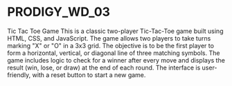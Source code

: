 # PRODIGY_WD_03
Tic Tac Toe Game
This is a classic two-player Tic-Tac-Toe game built using HTML, CSS, and JavaScript. The game allows two players to take turns marking "X" or "O" in a 3x3 grid. The objective is to be the first player to form a horizontal, vertical, or diagonal line of three matching symbols. The game includes logic to check for a winner after every move and displays the result (win, lose, or draw) at the end of each round. The interface is user-friendly, with a reset button to start a new game.
